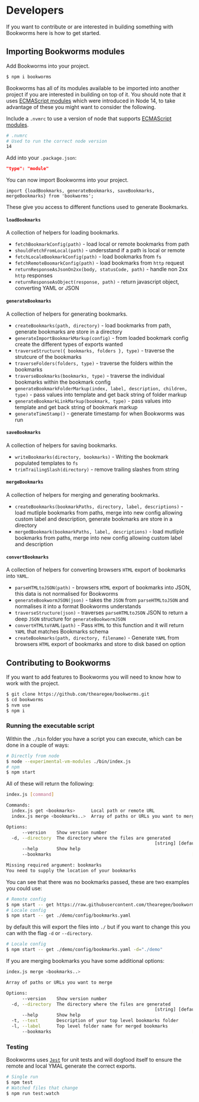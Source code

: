 # Developers

If you want to contribute or are interested in building something with Bookworms here is how to get started.

## Importing Bookworms modules

Add Bookworms into your project.

```Bash
$ npm i bookworms
```

Bookworms has all of its modules available to be imported into another project if you are interested in building on top of it. You should note that it uses [ECMAScript modules](https://nodejs.org/api/vm.html#vm_class_vm_module) which were introduced in Node 14, to take advantage of these you might want to consider the following.

Include a `.nvmrc` to use a version of node that supports [ECMAScript modules](https://nodejs.org/api/vm.html#vm_class_vm_module).

```BASH
# .nvmrc
# Used to run the correct node version
14
```

Add into your `.package.json`:

```JSON
"type": "module"
```

You can now import Bookworms into your project.

```JS
import {loadBookmarks, generateBookmarks, saveBookmarks, mergeBookmarks} from 'bookworms';
```

These give you access to different functions used to generate Bookmarks.

#### `loadBookmarks`

A collection of helpers for loading bookmarks.

- `fetchBookmarkConfig(path)` - load local or remote bookmarks from path
- `shouldFetchFromLocal(path)` - undersstand if a path is local or remote
- `fetchLocaleBookmarkConfig(path)` - load bookmarks from `fs`
- `fetchRemoteBoomarkConfig(path)` - load bookmarks from `http` request
- `returnResponseAsJsonOn2xx(body, statusCode, path)` - handle non 2xx `http` responses
- `returnResponseAsObject(response, path)` - return javascript object, converting YAML or JSON

#### `generateBookmarks`

A collection of helpers for generating bookmarks.

- `createBookmarks(path, directory)` - load bookmarks from path, generate bookmarks are store in a directory
- `generateImportBookmarkMarkup(config)` - from loaded bookmark config create the different types of exports wanted
- `traverseStructure({ bookmarks, folders }, type)` - traverse the strutcure of the bookmarks
- `traverseFolders(folders, type)` - traverse the folders within the bookmarks
- `traverseBookmarks(bookmarks, type)` - traverse the individual bookmarks within the bookmark config
- `generateBookmarkFolderMarkup(index, label, description, children, type)` - pass values into template and get back string of folder markup
- `generateBookmarkLinkMarkup(bookmark, type)` - pass values into template and get back string of bookmark markup
- `generateTimeStamp()` - generate timestamp for when Bookworms was run

#### `saveBookmarks`

A collection of helpers for saving bookmarks.

- `writeBookmarks(directory, bookmarks)` - Writing the bookmark populated templates to `fs`
- `trimTrailingSlash(directory)` - remove trailing slashes from string

#### `mergeBookmarks`

A collection of helpers for merging and generating bookmarks.

- `createBookmarks(bookmarkPaths, directory, label, descriptions)` - load mutliple bookmarks from paths, merge into new config allowing custom label and description, generate bookmarks are store in a directory
- `mergedBookmark(bookmarkPaths, label, descriptions)` - load mutliple bookmarks from paths, merge into new config allowing custom label and description

#### `convertBookmarks`

A collection of helpers for converting browsers `HTML` export of bookmarks into `YAML`.

- `parseHTMLtoJSON(path)` - browsers `HTML` export of bookmarks into JSON, this data is not normalised for Bookworms
- `generateBookwormJSON(json)` - takes the `JSON` from `parseHTMLtoJSON` and normalises it into a format Bookworms understands
- `traverseStructure(json)` - traverses `parseHTMLtoJSON` JSON to return a deep `JSON` structure for `generateBookwormJSON`
- `convertHTMLtoYAML(path)` - Pass `HTML` to this function and it will return `YAML` that matches Bookmarks schema
- `createBookmarks(path, directory, filename)` - Generate `YAML` from browsers `HTML` export of bookmarks and store to disk based on option

## Contributing to Bookworms

If you want to add features to Bookworms you will need to know how to work with the project.

```BASH
$ git clone https://github.com/thearegee/bookworms.git
$ cd bookworms
$ nvm use
$ npm i
```

### Running the executable script

Within the `./bin` folder you have a script you can execute, which can be done in a couple of ways:

```BASH
# Directly from node
$ node --experimental-vm-modules ./bin/index.js
# npm
$ npm start
```

All of these will return the following:

```BASH
index.js [command]

Commands:
  index.js get <bookmarks>      Local path or remote URL
  index.js merge <bookmarks..>  Array of paths or URLs you want to merge

Options:
      --version    Show version number                                 [boolean]
  -d, --directory  The directory where the files are generated
                                                        [string] [default: "./"]
      --help       Show help                                           [boolean]
      --bookmarks                                                     [required]

Missing required argument: bookmarks
You need to supply the location of your bookmarks
```

You can see that there was no bookmarks passed, these are two examples you could use:

```BASH
# Remote config
$ npm start -- get https://raw.githubusercontent.com/thearegee/bookworms/main/demo/config/bookmarks.yaml
# Locale config
$ npm start -- get ./demo/config/bookmarks.yaml
```

by default this will export the files into `./` but if you want to change this you can with the flag `-d` or `--directory`.

```BASH
# Locale config
$ npm start -- get ./demo/config/bookmarks.yaml -d="./demo"
```

If you are merging bookmarks you have some additional options:

```Bash
index.js merge <bookmarks..>

Array of paths or URLs you want to merge

Options:
      --version    Show version number                                 [boolean]
  -d, --directory  The directory where the files are generated
                                                        [string] [default: "./"]
      --help       Show help                                           [boolean]
  -t, --text       Description of your top level bookmarks folder       [string]
  -l, --label      Top level folder name for merged bookmarks           [string]
      --bookmarks                                                     [required]
```

### Testing

Bookworms uses [`Jest`](https://jestjs.io/) for unit tests and will dogfood itself to ensure the remote and local YMAL generate the correct exports.

```BASH
# Single run
$ npm test
# Watched files that change
$ npm run test:watch
```
